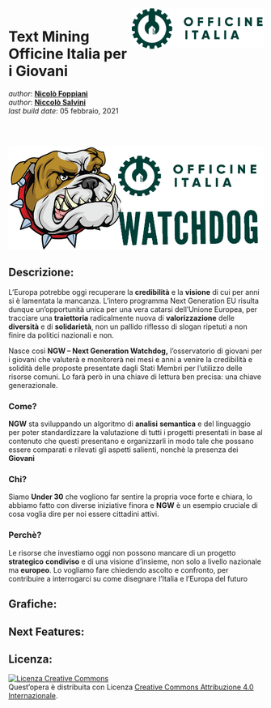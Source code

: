 
<!-- README.md è generato da README.Rmd. Per favore modifica quello e compila il documento  -->

<img src="img/officine_italia.png" align="right" height="80" />

# Text Mining Officine Italia per i **Giovani**

*author*: **[Nicolò Foppiani](https://github.com/nfoppiani)** <br>
*author*: **[Niccolò Salvini](https://niccolosalvini.netlify.app/)**
<br> *last build date*: 05 febbraio, 2021

<br> <br>

<p align="center">

<img src="img/whatchdog.png" width="1000" />

</p>

## Descrizione:

L’Europa potrebbe oggi recuperare la **credibilità** e la **visione** di
cui per anni si è lamentata la mancanza. L’intero programma Next
Generation EU risulta dunque un’opportunità unica per una vera catarsi
dell’Unione Europea, per tracciare una **traiettoria** radicalmente
nuova di **valorizzazione** delle **diversità** e di **solidarietà**,
non un pallido riflesso di slogan ripetuti a non finire da politici
nazionali e non.

Nasce così **NGW – Next Generation Watchdog,** l’osservatorio di giovani
per i giovani che valuterà e monitorerà nei mesi e anni a venire la
credibilità e solidità delle proposte presentate dagli Stati Membri per
l’utilizzo delle risorse comuni. Lo farà però in una chiave di lettura
ben precisa: una chiave generazionale.

### Come?

**NGW** sta sviluppando un algoritmo di **analisi** **semantica** e del
linguaggio per poter standardizzare la valutazione di tutti i progetti
presentati in base al contenuto che questi presentano e organizzarli in
modo tale che possano essere comparati e rilevati gli aspetti salienti,
nonchè la presenza dei **Giovani**

### Chi?

Siamo **Under 30** che vogliono far sentire la propria voce forte e
chiara, lo abbiamo fatto con diverse iniziative finora e **NGW** è un
esempio cruciale di cosa voglia dire per noi essere cittadini attivi.

### Perchè?

Le risorse che investiamo oggi non possono mancare di un progetto
**strategico** **condiviso** e di una visione d’insieme, non solo a
livello nazionale ma **europeo**. Lo vogliamo fare chiedendo ascolto e
confronto, per contribuire a interrogarci su come disegnare l’Italia e
l’Europa del futuro

## Grafiche:

## Next Features:

## Licenza:

<a rel="license" href="http://creativecommons.org/licenses/by/4.0/"><img alt="Licenza Creative Commons" style="border-width:0" src="https://i.creativecommons.org/l/by/4.0/88x31.png" /></a><br />Quest’opera
è distribuita con Licenza
<a rel="license" href="http://creativecommons.org/licenses/by/4.0/">Creative
Commons Attribuzione 4.0 Internazionale</a>.

<!-- ## Code of Conduct -->

<!-- Contributor Code of Conduct -->

<!-- As contributors and maintainers of this project, we pledge to respect all people who contribute through reporting issues, posting feature requests, updating documentation, submitting pull requests or patches, and other activities. -->

<!-- We are committed to making participation in this project a harassment-free experience for everyone, regardless of level of experience, gender, gender identity and expression, sexual orientation, disability, personal appearance, body size, race, ethnicity, age, or religion. -->

<!-- Examples of unacceptable behavior by participants include the use of sexual language or imagery, derogatory comments or personal attacks, trolling, public or private harassment, insults, or other unprofessional conduct. -->

<!-- Project maintainers have the right and responsibility to remove, edit, or reject comments, commits, code, wiki edits, issues, and other contributions that are not aligned to this Code of Conduct. Project maintainers who do not follow the Code of Conduct may be removed from the project team. -->

<!-- Instances of abusive, harassing, or otherwise unacceptable behavior may be reported by opening an issue or contacting one or more of the project maintainers. -->

<!-- This Code of Conduct is adapted from the Contributor Covenant (http:contributor-covenant.org), version 1.0.0, available at http://contributor-covenant.org/version/1/0/0/ -->

<!-- ## References -->
